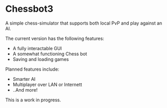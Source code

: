 # Chessbot3

A simple chess-simulator that supports both local PvP and play against an AI.

The current version has the following features:
* A fully interactable GUI
* A somewhat functioning Chess bot
* Saving and loading games

Planned features include:
* Smarter AI
* Multiplayer over LAN or Internett
* ..And more!

This is a work in progress.
